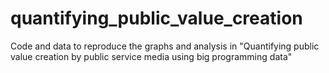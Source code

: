 # quantifying_public_value_creation
Code and data to reproduce the graphs and analysis in "Quantifying public value creation by public service media using big programming data"
